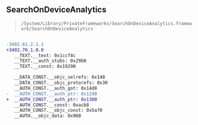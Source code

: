 ## SearchOnDeviceAnalytics

> `/System/Library/PrivateFrameworks/SearchOnDeviceAnalytics.framework/SearchOnDeviceAnalytics`

```diff

-3402.61.2.1.1
+3402.70.1.0.0
   __TEXT.__text: 0x1ccf4c
   __TEXT.__auth_stubs: 0x29b0
   __TEXT.__const: 0x19290

   __DATA_CONST.__objc_selrefs: 0x148
   __DATA_CONST.__objc_protorefs: 0x30
   __AUTH_CONST.__auth_got: 0x14d8
-  __AUTH_CONST.__auth_ptr: 0x12d0
+  __AUTH_CONST.__auth_ptr: 0x1300
   __AUTH_CONST.__const: 0xacb8
   __AUTH_CONST.__objc_const: 0x5a70
   __AUTH.__objc_data: 0x960

```
